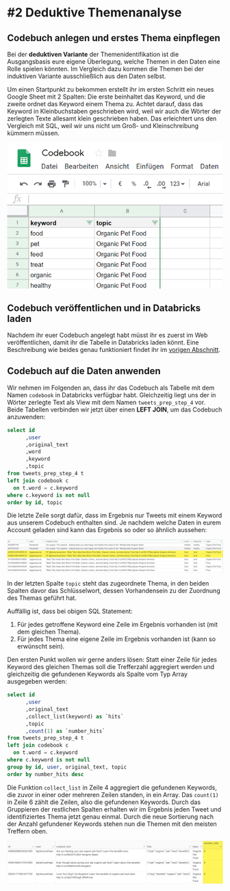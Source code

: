 # \#2 Deduktive Themenanalyse

## Codebuch anlegen und erstes Thema einpflegen

Bei der **deduktiven Variante** der Themenidentifikation ist die Ausgangsbasis eure eigene Überlegung, welche Themen in den Daten eine Rolle spielen könnten. Im Vergleich dazu kommen die Themen bei der induktiven Variante ausschließlich aus den Daten selbst.

Um einen Startpunkt zu bekommen erstellt ihr im ersten Schritt ein neues Google Sheet mit 2 Spalten: Die erste beinhaltet das Keyword, und die zweite ordnet das Keyword einem Thema zu. Achtet darauf, dass das Keyword in Kleinbuchstaben geschrieben wird, weil wir auch die Wörter der zerlegten Texte allesamt klein geschrieben haben. Das erleichtert uns den Vergleich mit SQL, weil wir uns nicht um Groß- und Kleinschreibung kümmern müssen.

![So k&#xF6;nnte eine Codebuch in Google Sheets initial aussehen.](../../../.gitbook/assets/image%20%284%29.png)

## Codebuch veröffentlichen und in Databricks laden

Nachdem ihr euer Codebuch angelegt habt müsst ihr es zuerst im Web veröffentlichen, damit ihr die Tabelle in Databricks laden könnt. Eine Beschreibung wie beides genau funktioniert findet ihr im [vorigen Abschnitt](1-arbeiten-mit-mappingstabellen.md#tabellen-ueber-google-sheets-pflegen-und-laden).

## Codebuch auf die Daten anwenden

Wir nehmen im Folgenden an, dass ihr das Codebuch als Tabelle mit dem Namen `codebook` in Databricks verfügbar habt. Gleichzeitig liegt uns der in Wörter zerlegte Text als View mit dem Namen `tweets_prep_step_4` vor. Beide Tabellen verbinden wir jetzt über einen **LEFT JOIN**, um das Codebuch anzuwenden:

```sql
select id
      ,user
      ,original_text
      ,word
      ,keyword    
      ,topic
from tweets_prep_step_4 t
left join codebook c
  on t.word = c.keyword
where c.keyword is not null
order by id, topic
```

Die letzte Zeile sorgt dafür, dass im Ergebnis nur Tweets mit einem Keyword aus unserem Codebuch enthalten sind. Je nachdem welche Daten in eurem Account geladen sind kann das Ergebnis so oder so ähnlich aussehen:

![](../../../.gitbook/assets/image%20%2835%29.png)

In der letzten Spalte `topic` steht das zugeordnete Thema, in den beiden Spalten davor das Schlüsselwort, dessen Vorhandensein zu der Zuordnung des Themas geführt hat.

Auffällig ist, dass bei obigen SQL Statement:

1. Für jedes getroffene Keyword eine Zeile im Ergebnis vorhanden ist \(mit dem gleichen Thema\).
2. Für jedes Thema eine eigene Zeile im Ergebnis vorhanden ist \(kann so erwünscht sein\).

Den ersten Punkt wollen wir gerne anders lösen: Statt einer Zeile für jedes Keyword des gleichen Themas soll die Trefferzahl aggregiert werden und gleichzeitig die gefundenen Keywords als Spalte vom Typ Array ausgegeben werden:

```sql
select id
      ,user
      ,original_text
      ,collect_list(keyword) as `hits`
      ,topic
      ,count(1) as `number_hits`
from tweets_prep_step_4 t
left join codebook c
  on t.word = c.keyword
where c.keyword is not null
group by id, user, original_text, topic
order by number_hits desc
```

Die Funktion `collect_list` in Zeile 4 aggregiert die gefundenen Keywords, die zuvor in einer oder mehreren Zeilen standen, in ein Array. Das `count(1)` in Zeile 6 zählt die Zeilen, also die gefundenen Keywords. Durch das Gruppieren der restlichen Spalten erhalten wir im Ergebnis jeden Tweet und identifiziertes Thema jetzt genau einmal. Durch die neue Sortierung nach der Anzahl gefundener Keywords stehen nun die Themen mit den meisten Treffern oben.

![](../../../.gitbook/assets/image%20%2822%29.png)

